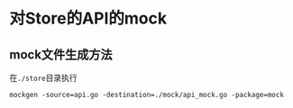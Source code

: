  # 对Store的API的mock
 
 ## mock文件生成方法
 在`./store`目录执行
 ```
 mockgen -source=api.go -destination=./mock/api_mock.go -package=mock
 ```